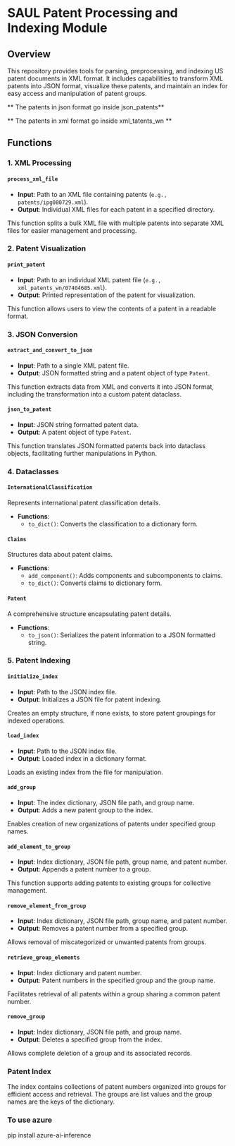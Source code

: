 # SAUL Patent Processing and Indexing Module

## Overview

This repository provides tools for parsing, preprocessing, and indexing US patent documents in XML format. It includes capabilities to transform XML patents into JSON format, visualize these patents, and maintain an index for easy access and manipulation of patent groups.

** The patents in json format go inside json_patents**

** The patents in xml format go inside xml_tatents_wn **

## Functions

### 1. XML Processing

#### `process_xml_file`

- **Input**: Path to an XML file containing patents (`e.g., patents/ipg080729.xml`).
- **Output**: Individual XML files for each patent in a specified directory.

This function splits a bulk XML file with multiple patents into separate XML files for easier management and processing.

### 2. Patent Visualization

#### `print_patent`

- **Input**: Path to an individual XML patent file (`e.g., xml_patents_wn/07404685.xml`).
- **Output**: Printed representation of the patent for visualization.

This function allows users to view the contents of a patent in a readable format.

### 3. JSON Conversion

#### `extract_and_convert_to_json`

- **Input**: Path to a single XML patent file.
- **Output**: JSON formatted string and a patent object of type `Patent`.

This function extracts data from XML and converts it into JSON format, including the transformation into a custom patent dataclass.

#### `json_to_patent`

- **Input**: JSON string formatted patent data.
- **Output**: A patent object of type `Patent`.

This function translates JSON formatted patents back into dataclass objects, facilitating further manipulations in Python.

### 4. Dataclasses

#### `InternationalClassification`

Represents international patent classification details. 

- **Functions**:
  - `to_dict()`: Converts the classification to a dictionary form. 

#### `Claims`

Structures data about patent claims.

- **Functions**:
  - `add_component()`: Adds components and subcomponents to claims.
  - `to_dict()`: Converts claims to dictionary form.

#### `Patent`

A comprehensive structure encapsulating patent details.

- **Functions**:
  - `to_json()`: Serializes the patent information to a JSON formatted string.

### 5. Patent Indexing

#### `initialize_index`

- **Input**: Path to the JSON index file.
- **Output**: Initializes a JSON file for patent indexing.

Creates an empty structure, if none exists, to store patent groupings for indexed operations.

#### `load_index`

- **Input**: Path to the JSON index file.
- **Output**: Loaded index in a dictionary format.

Loads an existing index from the file for manipulation.

#### `add_group`

- **Input**: The index dictionary, JSON file path, and group name.
- **Output**: Adds a new patent group to the index.

Enables creation of new organizations of patents under specified group names.

#### `add_element_to_group`

- **Input**: Index dictionary, JSON file path, group name, and patent number.
- **Output**: Appends a patent number to a group.

This function supports adding patents to existing groups for collective management.

#### `remove_element_from_group`

- **Input**: Index dictionary, JSON file path, group name, and patent number.
- **Output**: Removes a patent number from a specified group.

Allows removal of miscategorized or unwanted patents from groups.

#### `retrieve_group_elements`

- **Input**: Index dictionary and patent number.
- **Output**: Patent numbers in the specified group and the group name.

Facilitates retrieval of all patents within a group sharing a common patent number.

#### `remove_group`

- **Input**: Index dictionary, JSON file path, and group name.
- **Output**: Deletes a specified group from the index.

Allows complete deletion of a group and its associated records.

### Patent Index

The index contains collections of patent numbers organized into groups for efficient access and retrieval. The groups are list values and the group names are the keys of the dictionary.

### To use azure

pip install azure-ai-inference
